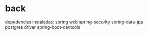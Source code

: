 # back


depedencias instaladas:
spring web
spring-security
spring-data-jpa
postgres driver
spring-boot-devtools